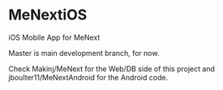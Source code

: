 MeNextiOS
=========

iOS Mobile App for MeNext

Master is main development branch, for now.

Check Makinj/MeNext for the Web/DB side of this project and jboulter11/MeNextAndroid for the Android code.
